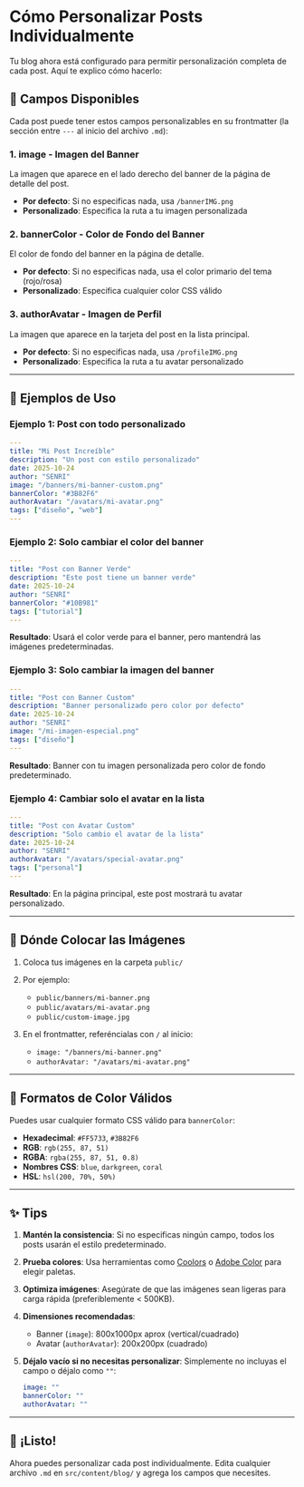 # Cómo Personalizar Posts Individualmente

Tu blog ahora está configurado para permitir personalización completa de cada post. Aquí te explico cómo hacerlo:

## 📝 Campos Disponibles

Cada post puede tener estos campos personalizables en su frontmatter (la sección entre `---` al inicio del archivo `.md`):

### 1. **image** - Imagen del Banner
La imagen que aparece en el lado derecho del banner de la página de detalle del post.

- **Por defecto**: Si no especificas nada, usa `/bannerIMG.png`
- **Personalizado**: Especifica la ruta a tu imagen personalizada

### 2. **bannerColor** - Color de Fondo del Banner
El color de fondo del banner en la página de detalle.

- **Por defecto**: Si no especificas nada, usa el color primario del tema (rojo/rosa)
- **Personalizado**: Especifica cualquier color CSS válido

### 3. **authorAvatar** - Imagen de Perfil
La imagen que aparece en la tarjeta del post en la lista principal.

- **Por defecto**: Si no especificas nada, usa `/profileIMG.png`
- **Personalizado**: Especifica la ruta a tu avatar personalizado

---

## 🎨 Ejemplos de Uso

### Ejemplo 1: Post con todo personalizado

```yaml
---
title: "Mi Post Increíble"
description: "Un post con estilo personalizado"
date: 2025-10-24
author: "SENRI"
image: "/banners/mi-banner-custom.png"
bannerColor: "#3B82F6"
authorAvatar: "/avatars/mi-avatar.png"
tags: ["diseño", "web"]
---
```

### Ejemplo 2: Solo cambiar el color del banner

```yaml
---
title: "Post con Banner Verde"
description: "Este post tiene un banner verde"
date: 2025-10-24
author: "SENRI"
bannerColor: "#10B981"
tags: ["tutorial"]
---
```
**Resultado**: Usará el color verde para el banner, pero mantendrá las imágenes predeterminadas.

### Ejemplo 3: Solo cambiar la imagen del banner

```yaml
---
title: "Post con Banner Custom"
description: "Banner personalizado pero color por defecto"
date: 2025-10-24
author: "SENRI"
image: "/mi-imagen-especial.png"
tags: ["diseño"]
---
```
**Resultado**: Banner con tu imagen personalizada pero color de fondo predeterminado.

### Ejemplo 4: Cambiar solo el avatar en la lista

```yaml
---
title: "Post con Avatar Custom"
description: "Solo cambio el avatar de la lista"
date: 2025-10-24
author: "SENRI"
authorAvatar: "/avatars/special-avatar.png"
tags: ["personal"]
---
```
**Resultado**: En la página principal, este post mostrará tu avatar personalizado.

---

## 📂 Dónde Colocar las Imágenes

1. Coloca tus imágenes en la carpeta `public/` 
2. Por ejemplo:
   - `public/banners/mi-banner.png`
   - `public/avatars/mi-avatar.png`
   - `public/custom-image.jpg`

3. En el frontmatter, referéncialas con `/` al inicio:
   - `image: "/banners/mi-banner.png"`
   - `authorAvatar: "/avatars/mi-avatar.png"`

---

## 🎨 Formatos de Color Válidos

Puedes usar cualquier formato CSS válido para `bannerColor`:

- **Hexadecimal**: `#FF5733`, `#3B82F6`
- **RGB**: `rgb(255, 87, 51)`
- **RGBA**: `rgba(255, 87, 51, 0.8)`
- **Nombres CSS**: `blue`, `darkgreen`, `coral`
- **HSL**: `hsl(200, 70%, 50%)`

---

## ✨ Tips

1. **Mantén la consistencia**: Si no especificas ningún campo, todos los posts usarán el estilo predeterminado.

2. **Prueba colores**: Usa herramientas como [Coolors](https://coolors.co/) o [Adobe Color](https://color.adobe.com/) para elegir paletas.

3. **Optimiza imágenes**: Asegúrate de que las imágenes sean ligeras para carga rápida (preferiblemente < 500KB).

4. **Dimensiones recomendadas**:
   - Banner (`image`): 800x1000px aprox (vertical/cuadrado)
   - Avatar (`authorAvatar`): 200x200px (cuadrado)

5. **Déjalo vacío si no necesitas personalizar**: Simplemente no incluyas el campo o déjalo como `""`:
   ```yaml
   image: ""
   bannerColor: ""
   authorAvatar: ""
   ```

---

## 🚀 ¡Listo!

Ahora puedes personalizar cada post individualmente. Edita cualquier archivo `.md` en `src/content/blog/` y agrega los campos que necesites.

